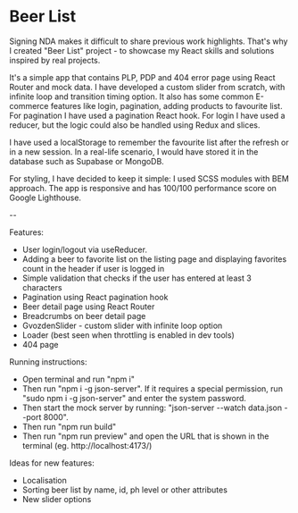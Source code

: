 # Beer List

Signing NDA makes it difficult to share previous work highlights. 
That's why I created "Beer List" project - to showcase my React skills and solutions inspired by real projects.

It's a simple app that contains PLP, PDP and 404 error page using React Router and mock data. 
I have developed a custom slider from scratch, with infinite loop and transition timing option. It also has some common E-commerce features like login, pagination, adding products to favourite list.
For pagination I have used a pagination React hook. For login I have used a reducer, but the logic could also be handled using Redux and slices.

I have used a localStorage to remember the favourite list after the refresh or in a new session. In a real-life scenario, I would have stored it in the database such as Supabase or MongoDB.

For styling, I have decided to keep it simple: I used SCSS modules with BEM approach. The app is responsive and has 100/100 performance score on Google Lighthouse.

--

Features:
- User login/logout via useReducer.
- Adding a beer to favorite list on the listing page and displaying favorites count in the header if user is logged in
- Simple validation that checks if the user has entered at least 3 characters
- Pagination using React pagination hook
- Beer detail page using React Router
- Breadcrumbs on beer detail page
- GvozdenSlider - custom slider with infinite loop option
- Loader (best seen when throttling is enabled in dev tools)
- 404 page

Running instructions:

- Open terminal and run "npm i"
- Then run "npm i -g json-server". If it requires a special permission, run "sudo npm i -g json-server" and enter the system password.
- Then start the mock server by running: "json-server --watch data.json --port 8000".
- Then run "npm run build"
- Then run "npm run preview" and open the URL that is shown in the terminal (eg. http://localhost:4173/)

Ideas for new features:

- Localisation
- Sorting beer list by name, id, ph level or other attributes
- New slider options

